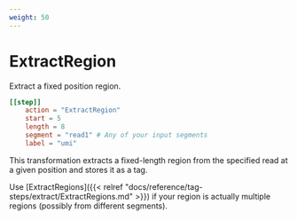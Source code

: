 ```yaml
---
weight: 50
---
```


# ExtractRegion

Extract a fixed position region.

```toml
[[step]]
    action = "ExtractRegion"
    start = 5
    length = 8
    segment = "read1" # Any of your input segments
    label = "umi"
```

This transformation extracts a fixed-length region from the specified read at a given position and stores it as a tag.

Use [ExtractRegions]({{< relref "docs/reference/tag-steps/extract/ExtractRegions.md" >}}) if your region is actually multiple regions (possibly from different segments).